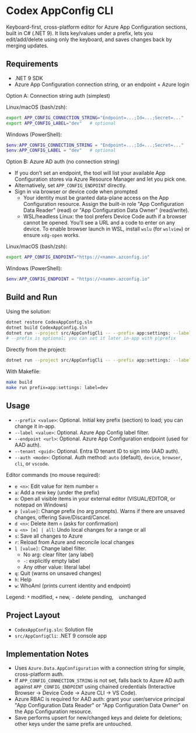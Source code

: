# Codex AppConfig CLI

Keyboard-first, cross-platform editor for Azure App Configuration sections, built in C# (.NET 9). It lists key/values under a prefix, lets you edit/add/delete using only the keyboard, and saves changes back by merging updates.

## Requirements

- .NET 9 SDK
- Azure App Configuration connection string, or an endpoint + Azure login

Option A: Connection string auth (simplest)

Linux/macOS (bash/zsh):
```bash
export APP_CONFIG_CONNECTION_STRING="Endpoint=...;Id=...;Secret=..."
export APP_CONFIG_LABEL="dev"   # optional
```

Windows (PowerShell):
```powershell
$env:APP_CONFIG_CONNECTION_STRING = "Endpoint=...;Id=...;Secret=..."
$env:APP_CONFIG_LABEL = "dev"   # optional
```

Option B: Azure AD auth (no connection string)

- If you don’t set an endpoint, the tool will list your available App Configuration stores via Azure Resource Manager and let you pick one.
- Alternatively, set `APP_CONFIG_ENDPOINT` directly.
- Sign in via browser or device code when prompted
  - Your identity must be granted data-plane access on the App Configuration resource.
    Assign the built-in role "App Configuration Data Reader" (read) or "App Configuration Data Owner" (read/write).
  - WSL/headless Linux: the tool prefers Device Code auth if a browser cannot be opened. You’ll see a URL and a code to enter on any device.
    To enable browser launch in WSL, install `wslu` (for `wslview`) or ensure `xdg-open` works.

Linux/macOS (bash/zsh):
```bash
export APP_CONFIG_ENDPOINT="https://<name>.azconfig.io"
```

Windows (PowerShell):
```powershell
$env:APP_CONFIG_ENDPOINT = "https://<name>.azconfig.io"
```

## Build and Run

Using the solution:
```bash
dotnet restore CodexAppConfig.sln
dotnet build CodexAppConfig.sln
dotnet run --project src/AppConfigCli -- --prefix app:settings: --label "$APP_CONFIG_LABEL"
# --prefix is optional; you can set it later in-app with p|prefix
```

Directly from the project:
```bash
dotnet run --project src/AppConfigCli -- --prefix app:settings: --label dev
```

With Makefile:
```bash
make build
make run prefix=app:settings: label=dev
```

## Usage

- `--prefix <value>`: Optional. Initial key prefix (section) to load; you can change it in-app.
- `--label <value>`: Optional. Azure App Config label filter.
- `--endpoint <url>`: Optional. Azure App Configuration endpoint (used for AAD auth).
- `--tenant <guid>`: Optional. Entra ID tenant ID to sign into (AAD auth).
- `--auth <mode>`: Optional. Auth method: `auto` (default), `device`, `browser`, `cli`, or `vscode`.

Editor commands (no mouse required):

- `e <n>`: Edit value for item number `n`
- `a`: Add a new key (under the prefix)
- `o`: Open all visible items in your external editor (VISUAL/EDITOR, or notepad on Windows)
- `p [value]`: Change prefix (no arg prompts). Warns if there are unsaved changes, offering Save/Discard/Cancel.
- `d <n>`: Delete item `n` (asks for confirmation)
- `u <n> [m] | all`: Undo local changes for a range or all
- `s`: Save all changes to Azure
- `r`: Reload from Azure and reconcile local changes
- `l [value]`: Change label filter.
   - No arg: clear filter (any label)
   - `-`: explicitly empty label
   - Any other value: literal label
- `q`: Quit (warns on unsaved changes)
- `h`: Help
- `w`: WhoAmI (prints current identity and endpoint)

Legend: `*` modified, `+` new, `-` delete pending, ` ` unchanged

## Project Layout

- `CodexAppConfig.sln`: Solution file
- `src/AppConfigCli`: .NET 9 console app

## Implementation Notes

- Uses `Azure.Data.AppConfiguration` with a connection string for simple, cross-platform auth.
- If `APP_CONFIG_CONNECTION_STRING` is not set, falls back to Azure AD auth against `APP_CONFIG_ENDPOINT` using chained credentials (Interactive Browser → Device Code → Azure CLI → VS Code).
- Azure RBAC is required for AAD auth: grant your user/service principal "App Configuration Data Reader" or "App Configuration Data Owner" on the App Configuration resource.
- Save performs upsert for new/changed keys and delete for deletions; other keys under the same prefix are untouched.
